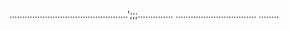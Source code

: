 ...............................................';;;..............
................................
........




